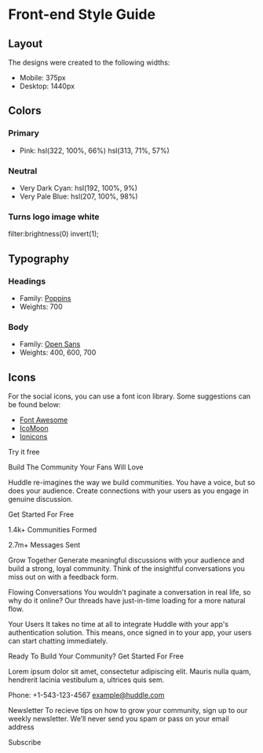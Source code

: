 # Front-end Style Guide

## Layout

The designs were created to the following widths:

- Mobile: 375px
- Desktop: 1440px

## Colors

### Primary

- Pink: hsl(322, 100%, 66%)
hsl(313, 71%, 57%)

### Neutral

- Very Dark Cyan: hsl(192, 100%, 9%)
- Very Pale Blue: hsl(207, 100%, 98%)

### Turns logo image white

filter:brightness(0) invert(1);

## Typography

### Headings

- Family: [Poppins](https://fonts.google.com/specimen/Poppins)
- Weights: 700

### Body

- Family: [Open Sans](https://fonts.google.com/specimen/Open+Sans)
- Weights: 400, 600, 700

## Icons

For the social icons, you can use a font icon library. Some suggestions can be found below:

- [Font Awesome](https://fontawesome.com/)
- [IcoMoon](https://icomoon.io/)
- [Ionicons](https://ionicons.com/)

Try it free

  Build The Community Your Fans Will Love

  Huddle re-imagines the way we build communities. You have a voice, but so does 
  your audience. Create connections with your users as you engage in genuine discussion. 

  Get Started For Free

  1.4k+
  Communities Formed

  2.7m+
  Messages Sent

  Grow Together
  Generate meaningful discussions with your audience and build a strong, loyal community. 
  Think of the insightful conversations you miss out on with a feedback form. 

  Flowing Conversations
  You wouldn't paginate a conversation in real life, so why do it online? Our threads have 
  just-in-time loading for a more natural flow.

  Your Users
  It takes no time at all to integrate Huddle with your app's authentication solution. This means, 
  once signed in to your app, your users can start chatting immediately.

  Ready To Build Your Community?
  Get Started For Free

  Lorem ipsum dolor sit amet, consectetur adipiscing elit. Mauris nulla quam, hendrerit lacinia 
  vestibulum a, ultrices quis sem.
  
  Phone: +1-543-123-4567
  example@huddle.com

  Newsletter
  To recieve tips on how to grow your community, sign up to our weekly newsletter. We’ll never 
  send you spam or pass on your email address

  Subscribe